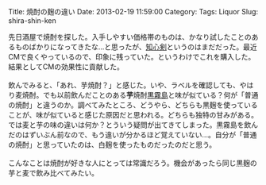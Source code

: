 Title: 焼酎の麹の違い
Date: 2013-02-19 11:59:00
Category: 
Tags: Liquor
Slug: shira-shin-ken

先日酒屋で焼酎を探した。入手しやすい価格帯のものは、かなり試したことのあるものばかりになってきたな...と思ったが、<a href="http://shirashinken.jp/intro/index.html">知心剣</a>というのはまだだった。最近CMで良くやっているので、印象に残っていた。というわけでこれを購入した。結果としてCMの効果性に貢献した。<br /><br />飲んでみると、「あれ、芋焼酎？」と感じた。いや、ラベルを確認しても、やはり麦焼酎。でも以前飲んだことのある<b>芋</b>焼酎<a href="http://www.kirishima.co.jp/products/imo/kuro-kirishima.html">黒霧島</a>と味が似ている？何が「普通の焼酎」と違うのか。調べてみたところ、どうやら、どちらも黒麹を使っていることが、味が似ていると感じた原因だと思われる。どちらも独特の甘みがある。では麦と芋の味の違いは何か？とういう疑問が出てきてしまった。黒霧島を飲んだのはずいぶん前なので、もう違いが分かるほど覚えていない...。自分が「普通の焼酎」と思っていたのは、白麹を使ったものだったのだと思う。<br /><br />こんなことは焼酎が好きな人にとっては常識だろう。機会があったら同じ黒麹の芋と麦で飲み比べてみたい。 

